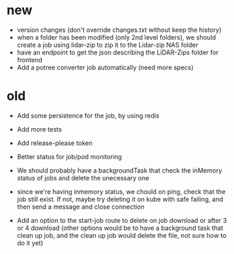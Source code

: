 # new
- version changes (don't override changes.txt without keep the history)
- when a folder has been modified (only 2nd level folders), we should create a job using lidar-zip to zip it to the Lidar-zip NAS folder
- have an endpoint to get the json describing the LiDAR-Zips folder for frontend
- Add a potree converter job automatically (need more specs)

# old
- Add some persistence for the job, by using redis
- Add more tests
- Add release-please token
- Better status for job/pod monitoring
- We should probably have a backgroundTask that check the inMemory status of jobs and delete the unecessary one

- since we're having inmemory status, we chould on ping, check that the job still exist.
If not, maybe try deleting it on kube with safe failing, and then send a message and close connection

- Add an option to the start-job route to delete on job download or after 3 or 4 download (other options would be to have a background task that clean up job, and the clean up job would delete the file, not sure how to do it yet)

